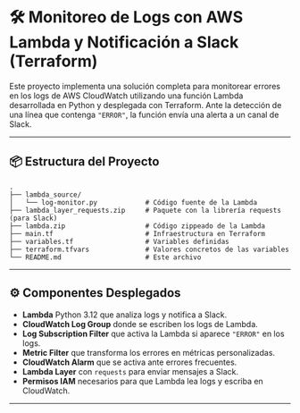 # 🛠️ Monitoreo de Logs con AWS Lambda y Notificación a Slack (Terraform)

Este proyecto implementa una solución completa para monitorear errores en los logs de AWS CloudWatch utilizando una función Lambda desarrollada en Python y desplegada con Terraform. Ante la detección de una línea que contenga `"ERROR"`, la función envía una alerta a un canal de Slack.

---

## 📦 Estructura del Proyecto

```
.
├── lambda_source/
│   └── log-monitor.py            # Código fuente de la Lambda
├── lambda_layer_requests.zip     # Paquete con la librería requests (para Slack)
├── lambda.zip                    # Código zippeado de la Lambda
├── main.tf                       # Infraestructura en Terraform
├── variables.tf                  # Variables definidas
├── terraform.tfvars              # Valores concretos de las variables
└── README.md                     # Este archivo
```

---

## ⚙️ Componentes Desplegados

- **Lambda** Python 3.12 que analiza logs y notifica a Slack.
- **CloudWatch Log Group** donde se escriben los logs de Lambda.
- **Log Subscription Filter** que activa la Lambda si aparece `"ERROR"` en los logs.
- **Metric Filter** que transforma los errores en métricas personalizadas.
- **CloudWatch Alarm** que se activa ante errores frecuentes.
- **Lambda Layer** con `requests` para enviar mensajes a Slack.
- **Permisos IAM** necesarios para que Lambda lea logs y escriba en CloudWatch.

---
